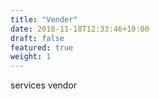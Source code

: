 ```yaml
---
title: "Vender"
date: 2018-11-18T12:33:46+10:00
draft: false
featured: true
weight: 1
---
```


services vendor



